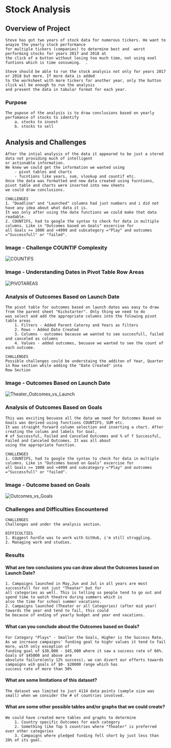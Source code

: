 # Stock Analysis

## Overview of Project

	Steve has got two years of stock data for numerous tickers. He want to anayze the yearly stock performance
	for multiple tickers (companies) to determine best and 	worst performing stocks for years 2017 and 2018 at 
	the click of a button without losing too much time, not using exel funtions which is time sonsuming.  .
	
	Steve should be able to run the stock analysis not only for years 2017 or 2018 but more. If more data is added 
	to the worksheet with more tickers for another year, only the button click wil be enough to run the analysis 
	and present the data in tabular format for each year.

### Purpose

	The pupose of the analysis is to draw conclusions based on yearly perfomance of stocks to identify
		a. stocks to invest
		b. stocks to sell

## Analysis and Challenges
	
	After the intial analysis of the data it appeared to be just a stored data not providing much of intelligent 
	or actionable information. 
	We knew we could get the information we wanted using 
		- pivot tables and charts
		- fucntions like years, sum, vlookup and countif etc.
	Once the data was formatted and new data created using fucntions, pivot table and charts were inserted into new sheets 
	we could draw conclusions.
	
	CHALLENGES
	1. "Deadline" and "Launched" columns had just numbers and i did not have any idea about what data it is.
	It was only after using the date functions we could make that data readable.
	2. COUNTIFS, had to google the syntax to check for data in multiple columns. Like in "Outcomes based on Goals" excercise for 
	all Goals >= 1000 and <4999 and subcategory ="Play" and outcomes ="Successfull" or "failed".

### Image - Challenge COUNTIF Complexity 
![COUNTIFS](https://user-images.githubusercontent.com/98173091/152464471-42e87666-47d0-4e92-9fc7-10779d466cee.png)

### Image - Understanding Dates in Pivot Table Row Areas
![PIVOTAREAS](https://user-images.githubusercontent.com/98173091/152464601-34699487-0565-4667-9a07-73d7ee0221c6.png)


### Analysis of Outcomes Based on Launch Date

	The pivot table for outcomes based on launch dates was easy to draw from the parent sheet "Kickstarter". Only thing we need to do 
	was select and add the appropriate columns into the folowing pivot table areas
		1. Filters - Added Parent Cateroy and Years as filters
		2. Rows - Added Date Created
		3. Columns - outcomes because we wanted to see succesfull, failed and canceled as columns
		4. Values - added outcomes, becuase we wanted to see the count of each outcome.
	
	CHALLENGES
	Possible challenges could be understaing the additon of Year, Quarter in Row section while adding the "Date Created" into 
	Row Section	

### Image - Outcomes Based on Launch Date
![Theater_Outcomes_vs_Launch](https://user-images.githubusercontent.com/98173091/152464393-e8007763-2644-431e-8613-f9580d6b35d5.png)


### Analysis of Outcomes Based on Goals
	
	This was exciting becuase all the data we need for Outcomes Based on Goals was derived using functions COUNTIFS, SUM etc. 
	It was straight forward column selection and inserting a chart. After creating the colums and labels for Goal, 
	# of Successful, Failed and Canceled Outcomes and % of f Successful, Failed and Canceled Outcomes. It was all about 
	using the appropriate function.
	
	CHALLENGES
	1. COUNTIFS, had to google the syntax to check for data in multiple columns. Like in "Outcomes based on Goals" excercise for 
	all Goals >= 1000 and <4999 and subcategory ="Play" and outcomes ="Successfull" or "failed".
	
### Image - Outcome based on Goals
![Outcomes_vs_Goals](https://user-images.githubusercontent.com/98173091/152457665-ac4499f8-2567-4e9e-84f2-f252ad82c443.png)
	
### Challenges and Difficulties Encountered

	CHALLENGES
	Challenges and under the analysis section.
	
	DIFFICULTIES
	1. Biggest hurdle was to work with GitHub, i'm still struggling.
	2. Managing work and studies. 

### Results

#### What are two conclusions you can draw about the Outcomes based on Launch Date?

	1. Campaigns launched in May,Jun and Jul in all years are most successfull for not just "Theater" but for 
	all categories as well. This is telling us people tend to go out and spend time to watch theatre during summers which is 
	also the time for school summer vacations.
	2. Campaigns launched (Theater or all Categories) (after mid year) towards the year end tend to fail, this could 
	be because of ending of yearly budget and year end vacations.

#### What can you conclude about the Outcomes based on Goals?

	For Category "Plays" - Smaller the Goals, Higher is the Success Rate. 
	As we increase campaigns' funding goal to highr values it tend to fail more, with only exception of 
	funding goal of $30,000 - $45,000 where it saw a success rate of 66%. Goals of $45000 and above are 
	absolute failure(only 12% success), we can divert our efforts towards campaigns wih goals of $0- $20000 range which has 
	success rate of more than 50% 
	
#### What are some limitations of this dataset?
	
	The dataset was limited to just 4114 data points (sample size was small) when we consider the # of countries involved.

#### What are some other possible tables and/or graphs that we could create?
	
	We could have created more tables and graphs to determine 
		1. Country specific Outcomes for each category
		2. Something like Top 5 countries where "Theater" is preferred over other categories
		3. Campaigns where pledged funding fell short by just less than 20% of its goal.
		


